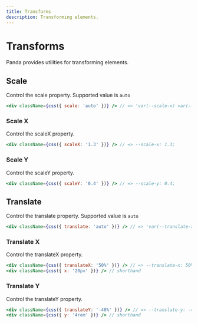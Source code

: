 ```yaml
---
title: Transforms
description: Transforming elements.
---
```


# Transforms

Panda provides utilities for transforming elements.

## Scale

Control the scale property. Supported value is `auto`

```jsx
<div className={css({ scale: 'auto' })} /> // => 'var(--scale-x) var(--scale-y)'
```

### Scale X

Control the scaleX property.

```jsx
<div className={css({ scaleX: '1.3' })} /> // => --scale-x: 1.3;
```

### Scale Y

Control the scaleY property.

```jsx
<div className={css({ scaleY: '0.4' })} /> // => --scale-y: 0.4;
```

## Translate

Control the translate property. Supported value is `auto`

```jsx
<div className={css({ translate: 'auto' })} /> // => 'var(--translate-x) var(--translate-y)'
```

### Translate X

Control the translateX property.

```jsx
<div className={css({ translateX: '50%' })} /> // => --translate-x: 50%;
<div className={css({ x: '20px' })} /> // shorthand
```

### Translate Y

Control the translateY property.

```jsx
<div className={css({ translateY: '-40%' })} /> // => --translate-y: -40%;
<div className={css({ y: '4rem' })} /> // shorthand
```
